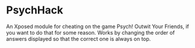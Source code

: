 # PsychHack
An Xposed module for cheating on the game Psych! Outwit Your Friends, if you want to do that for some reason.
Works by changing the order of answers displayed so that the correct one is always on top.